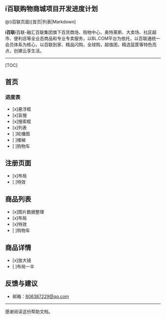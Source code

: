 ## i百联购物商城项目开发进度计划

@(i百联页面)[首页|列表|Markdown]

**i百联**i百联-融汇百联集团旗下百货商场、购物中心、奥特莱斯、大卖场、社区超市、便利店等全业态商品和专业专卖服务，以BL.COM平台为依托，以百联通统一会员体系为核心，以百联到家、精品闪购，全球购，超值团，精选篮筐等特色亮点，创建云享生活。
 

-------------------

[TOC]

## 首页





### 进度表

- [x]悬浮框
- [x]盲搜
- [x]搜索框
- [x]列表
- [ ]轮播图
- [ ]楼梯
- [ ]购物车 








## 注册页面


- [x]布局
- [ ]特效





## 商品列表

- [x]图片数据整理
- [x]布局
- [x]特效
- [ ]购物车 


## 商品详情

- [x]放大镜
- [ ]布局一半









## 反馈与建议

- 邮箱：<806387229@qq.com>

---------
感谢阅读这份帮助文档。




[^demo]: 这是一个示例脚注。请查阅 [MultiMarkdown 文档](https://github.com/fletcher/MultiMarkdown/wiki/MultiMarkdown-Syntax-Guide#footnotes) 关于脚注的说明。 **限制：** 印象笔记的笔记内容使用 [ENML][5] 格式，基于 HTML，但是不支持某些标签和属性，例如id，这就导致`脚注`和`TOC`无法正常点击。


  [1]: http://maxiang.info/client_zh
  [2]: https://chrome.google.com/webstore/detail/kidnkfckhbdkfgbicccmdggmpgogehop
  [3]: http://adrai.github.io/flowchart.js/
  [4]: http://bramp.github.io/js-sequence-diagrams/
  [5]: https://dev.yinxiang.com/doc/articles/enml.php

